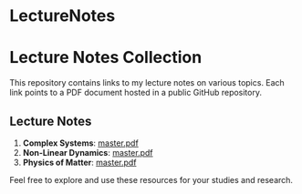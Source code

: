 # LectureNotes

# Lecture Notes Collection

This repository contains links to my lecture notes on various topics. Each link points to a PDF document hosted in a public GitHub repository.

## Lecture Notes

1. **Complex Systems**: [master.pdf](https://github.com/dodogabrie/Sistemi-Complessi/blob/master/master.pdf)
2. **Non-Linear Dynamics**: [master.pdf](https://github.com/dodogabrie/DNL/blob/main/LaTex/master.pdf)
3. **Physics of Matter**: [master.pdf](https://github.com/dodogabrie/struttura-della-materia/blob/master/master.pdf)

Feel free to explore and use these resources for your studies and research.
